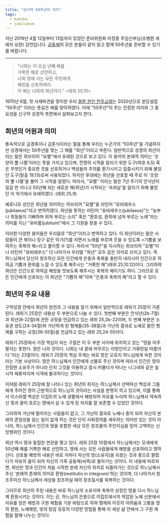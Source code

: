 ```yaml
---
title: "성서적 50주년의 의미"
tags:
  - kakoka
  - jubilaeum
---
```


지난 2019년 4월 12일부터 13일까지 있었던 준비위원회 피정중
주임신부님(조병환 세례자 요한) 강연입니다.
[공동체][kakoka]의
모든 분들이 같이 읽고 함께 50주년을 준비할 수 있기를 바랍니다.

---

>"너희는 이 오십 년째 해를  
>거룩한 해로 선언하고,  
>너희 땅에 사는 모든 주민에게  
>해방을 선포하여라.  
>이 해는 너희의 희년이다." <레위 25,10>

1970년 6월, 첫 사제파견을 맞이한 우리
[쾰른 한인 천주교회][kakoka]는
2020년으로 본당설립
"50주년" 이라는 뜻깉은 해를 맞이하였다. 이에 "50주년"이 주는 진정한 의미와 그
중요성을 신구약 성경적 측면에서 살펴보고자 한다.

## 희년의 어원과 의미

통속적으로 금경축이나 금혼식이라는 말을 통해 우리는 누군가의 "50주년"을 기념하지만
성경에서는 50주년을 맞는 그 해를 "희년"이라고 부른다.
일반적으로 성경의 희년이라는 말은 희브리어 "요벨"에서 유래된 것으로 보고 있다.
이 용어의 본래적 의미는 '숫양의 뿔 나팔'이라는 뜻을 가지고 있으며, 전쟁의 시작을
알리기 위한 도구(여호 6,5) 혹은 무엇인가 중요한 것을 선포하거나 백성들의 주의를
환기시키고 집중시키기 위해 불었던 도구(탈출 19,13)로써 사용되었다. 하지만 후대에는
희년을 선포할 때 주로 이 '숫양의 뿔 나팔'을 불어 그 시작을 알렸다. 따라서, "요벨"
이라는 말은 7년 주기의 안식년이 일곱 번 지나고 50년째 되는 새로운 해(희년)가
시작되는 '속죄날'을 알리기 위해 불었던 이 악기에서 유래하였다. (레위 25,9)

예로니모 성인은 희년을 의미하는 히브리어 "요벨"을 라틴어 "유비레우스(jubilaeus)"라고
번역하였다. 희년을 뜻하는 라틴어 "유비레우스(jubilaeus)"는 "농부나 목동들이 기뻐하며
외쳐 부르는 소리" 혹은 "환호성, 환희에 넘쳐 부르는 노래"라는 의미를 지닌
"유비룸(jubilum)"에서 그 기원을 찾을 수 있다.

이러한 다양한 용어들은 우리말로 "희년"이라고 번역하고 있다.
이 희년이라는 말은 사람들이 큰 북이나 장구 같은 악기(?)를 치면서 노래를 부르며 웃을 수
있도록 \<기쁨을 보여주는 축복의 해\>라고 풀이할 수 있다. 따라서 "50년"을 지시하는 희브리어
"요벨"이나 라틴어 "유비레우스" 더 나아가서 우리말 "희년" 모두 같은 의미로 쓰이고 있다.
즉 하느님께서 당신이 창조하신 모든 인간에게 은총과 축복을 충만히 내리시어 인간으로
하여금 기쁨과 환희를 느낄 수 있도록 해주시는 "거룩한 해"(레위 25,10.12)이다.
그리하여 희년은 인간으로 하여금 해방을 맛보도록 해주시는 축복의 해이기도 하다.
그러므로 모든 인간에게 선포되는 이 희년은 "기쁨의 해"이며 "은총과 축복의 해"라고
할 수 있다.

## 희년의 주요 내용


구약성경 안에서 희년의 원천과 그 내용을 알기 위해서 일반적으로 레위기 25장이 거론된다. 레위기 25장은
내용상 두 부분으로 나눌 수 있다. 첫번째 부분은 안식년(2b-7절)과 희년(8-22절)에 관한 규정을 언급하고 있는
레위 25,2b-22이며, 두 번째 부분은 소유권 양도(24-34절)와 가난하게 된 형제들(35-38절)과 가난의 결과로
노예로 팔린 형제를 구하는 규정(39-55절)을 언급하고 있는 레위 25,24-55이다.

레위기 25장에서 가장 핵심이 되는 구절은 이 두 부분 사이에 위치하고 있는 "땅을 아주 팔지는 못한다.
땅은 나의 것이다. 너희는 내 곁에 머무르는 이방인이고 거류민일 따름이다."라는 23절이다.
레위기 25장의 핵심 주제는 바로 땅은 오로지 하느님에게 속한 것이라는 기본 사상이다.
땅은 하느님께서 인간에게 선물로 주신 것이며 따라서 인간은 땅의 진정한 소유주가 아니라
단지 그것을 이용하고 잠시 머물다가 떠나는 나그네와 같은 일시적 체류자이며 식객에 불과하다는 것이다.

이처럼 레위기 25장에 잘 나타나 있는 희년의 취지는 하느님께서 선택하신 백성과 그들에게 주어진 땅이
근본적으로 하느님의 것이라는 사실을 분명히 하고 있으며, 이를 통해서 이스라엘 백성은 이집트의
노예 생활에서 해방되어 자유를 누리며 하느님께서 약속하신 젖과 꿀이 흐르는 땅에서 살 수 있게 된
처지를 잘 보존할 수 있었던 것이다.

그리하여 가난에 떨어지는 사람들이 없고, 그 가난의 결과로 노예나 종이 되어 자신의 본래의 존엄성을
잃는 일이 없게 하는 것은 단지 사회정의를 세우려는 의미만 있는 것이 아니라, 하느님께서 인간과
땅을 포함한 세상 모든 창조물의 주인이심을 믿어 고백하는 신앙행위인 것이다.

희년 역시 땅과 밀접한 연관을 맺고 있다. 레위 25장 10절에서 하느님께서는 모세에게 50년째 해를
거룩한 해로 선언하고, 땅에 사는 모든 사람들에게 해방을 선포하라고 명하신다. 선포될 해방의
내용은 바로 저마다 자신의 땅(소유지)을 되찾는 것과 종으로 팔렸다가 자유의 몸이 되어 자신의
가족 공동체(씨족)로 돌아가는 것이다. 이 내용에 따르자면, 희년은 땅과 인간이 처음 시작한 본래
자신의 위치로 되돌아가는 것으로 하느님께서 주신 '본래적 존재의 의미로 환원(restitutio in
integrum)'하는 것이며, 더 나아가서 창조주이신 하느님께서 세상을 창조하실 때의 창조질서를
회복하는 것이다.

그러므로 희년의 주된 내용은 바로 하느님의 소유이며 축복의 상징인 땅을 다시 하느님께 환원시키는
것이다. 이는 곧, 하느님의 은총으로 이집트에서의 억압된 노예 신분에서 자유를 얻은 해방과 구원
체험을 기본 바탕으로 하여 형제와 이웃의 어려움과 고통을 땅의 환원, 노예해방, 빚의 탕감 등등의
다양한 방법을 통해 이 세상 삶 안에서 그 구원 체험을 함께 나누는 것이다.


[kakoka]: http://www.kakoka.de/zbxe/ "쾰른 한인 천주교회"

